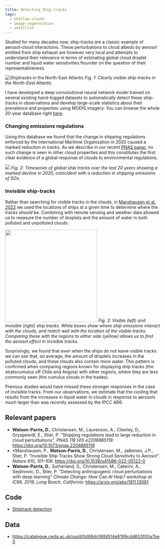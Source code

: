 ```yaml
---
title: Detecting Ship-tracks
tags:
  - shallow-clouds
  - image-segmentation
  - satellite
---
```


Studied for many decades now, ship-tracks are a classic example of aerosol-cloud interactions. These perturbations to cloud albedo by aerosol emitted from ship exhaust are however very local and attempts to understand their relevance in terms of estimating global cloud droplet number and liquid water sensitivities flounder on the question of their representativeness. 

<span class="image"><img src="{{ 'assets/images/shiptracks.jpg' | relative_url }}" alt="Shiptracks in the North-East
 Atlantic" /></span>
 *Fig. 1: Clearly visible ship-tracks in the North-East Atlantic*

I have developed a deep convolutional neural network model trained on several existing hand-logged
 datasets to automatically detect these ship-tracks in observations and develop large-scale statistics about their
  prevalence and properties using MODIS imagery. You can browse the whole 20-year database right [here](shiptrack_map). 

### Changing emissions regulations

Using this database we found that the change in shipping regulations enforced by the International Maritime 
Organization in 2020 caused a marked reduction in tracks. As we describe in our recent [PNAS paper](https://www.pnas.org/doi/10.1073/pnas.2206885119), no such change is 
seen in other cloud properties and this constitutes the first clear evidence of a global response of clouds to environmental regulations.  

<span class="image inline img"><img src="{{ 'assets/images/shiptrack_timeseries.png' | relative_url }}"/></span>
*Fig. 2: Timeseries of global ship tracks  over the last 20 years showing a marked decline in 2020, coincident with a 
reduction in shipping emissions of SOx.*


### Invisible ship-tracks
Rather than searching for visible tracks in the clouds, in [Manshausen et al. 2022](https://www.nature.com/articles/s41586-022-05122-0) we used the locations of 
ships at a given time to determine where the tracks *should* be. Combining with remote sensing and weather data allowed us to 
measure the number of droplets and the amount of water in both polluted and unpolluted clouds. 

<span class="image inline"><img src="{{ 'assets/images/invisible_tracks.png' | relative_url }}" height="300"/></span>
*Fig. 3: Visible (left) and invisible (right) ship tracks. White boxes show where 
ship emissions interact with the 
clouds, and match well with the location of the visible tracks. Comparing these with the regions to either side 
(yellow) allows us to find the aerosol effect in invisible tracks.*

Surprisingly, we found that even when the ships do not leave visible tracks we can see 
that, on average, the amount of droplets increases in the polluted clouds, and these clouds also contain more water. 
This pattern is confirmed when comparing regions known for displaying ship tracks (the stratocumulus off Chile and 
Angola) with other regions, where they are less commonly seen (the cumulus clouds in the trades). 
 
Previous studies would have missed these stronger responses in the case of invisible tracks. 
From our observations, we estimate that the cooling that results from the increases in liquid water in 
clouds in response to aerosols much larger than was recently assessed by the IPCC AR6.

## Relevant papers
 - **Watson-Parris, D.**, Christensen, M., Laurenson, A., Clewley, D., Gryspeerdt, E., Stier, P. "Shipping regulations 
   lead to large reduction in cloud perturbations". *PNAS 119 (41) e2206885119*: <https://doi.org/10.1073/pnas.2206885119>
 - \*Manshausen, P., **Watson-Parris, D.**, Christensen, M., Jalkenen, J.P., Stier, P. "Invisible Ship Tracks Show 
   Strong Cloud Sensitivity to Aerosol". *Nature 610, 101–106*: <https://doi.org/10.1038/s41586-022-05122-0>
 - **Watson-Parris, D.**, Sutherland, S., Christensen, M., Caterini,
    A., Sejdinovic, D., Stier, P. "Detecting anthropogenic cloud
    perturbations with deep learning" *Climate Change: How Can AI Help?
    workshop at ICML 2019, Long Beach, California:*
    <https://arxiv.org/abs/1911.13061>  

## Code
 - [Shiptrack detection](https://github.com/duncanwp/shiptrack-detection)

## Data
 - https://catalogue.ceda.ac.uk/uuid/0d88dc06fd514e8199cdd653f00a7be0